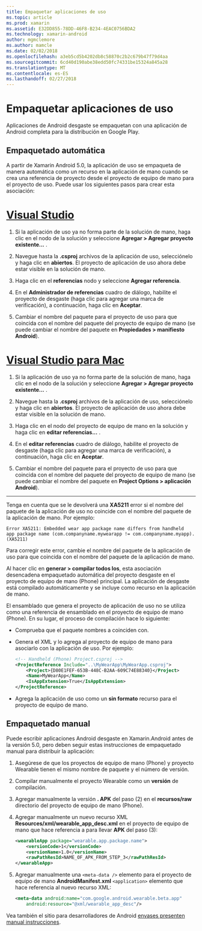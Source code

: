 ```yaml
---
title: Empaquetar aplicaciones de uso
ms.topic: article
ms.prod: xamarin
ms.assetid: E32DD855-78DD-46F8-B234-4EAC0756BDA2
ms.technology: xamarin-android
author: mgmclemore
ms.author: mamcle
ms.date: 02/02/2018
ms.openlocfilehash: a3eb5cd5b4202db8c58870c2b2c679b47f79d4aa
ms.sourcegitcommit: 6cd40d190abe38edd50fc74331be15324a845a28
ms.translationtype: MT
ms.contentlocale: es-ES
ms.lasthandoff: 02/27/2018
---
```

# <a name="packaging-wear-apps"></a>Empaquetar aplicaciones de uso

Aplicaciones de Android desgaste se empaquetan con una aplicación de Android completa para la distribución en Google Play. 

## <a name="automatic-packaging"></a>Empaquetado automática

A partir de Xamarin Android 5.0, la aplicación de uso se empaqueta de manera automática como un recurso en la aplicación de mano cuando se crea una referencia de proyecto desde el proyecto de equipo de mano para el proyecto de uso. Puede usar los siguientes pasos para crear esta asociación: 

# <a name="visual-studiotabvswin"></a>[Visual Studio](#tab/vswin)

1. Si la aplicación de uso ya no forma parte de la solución de mano, haga clic en el nodo de la solución y seleccione **Agregar > Agregar proyecto existente...** .

2. Navegue hasta la **.csproj** archivos de la aplicación de uso, selecciónelo y haga clic en **abiertos**. El proyecto de aplicación de uso ahora debe estar visible en la solución de mano.

3. Haga clic en el **referencias** nodo y seleccione **Agregar referencia**.

4. En el **Administrador de referencias** cuadro de diálogo, habilite el proyecto de desgaste (haga clic para agregar una marca de verificación), a continuación, haga clic en **Aceptar**.

5. Cambiar el nombre del paquete para el proyecto de uso para que coincida con el nombre del paquete del proyecto de equipo de mano (se puede cambiar el nombre del paquete en **Propiedades > manifiesto Android**).

# <a name="visual-studio-for-mactabvsmac"></a>[Visual Studio para Mac](#tab/vsmac)

1. Si la aplicación de uso ya no forma parte de la solución de mano, haga clic en el nodo de la solución y seleccione **Agregar > Agregar proyecto existente...** .

2. Navegue hasta la **.csproj** archivos de la aplicación de uso, selecciónelo y haga clic en **abiertos**. El proyecto de aplicación de uso ahora debe estar visible en la solución de mano.

3. Haga clic en el nodo del proyecto de equipo de mano en la solución y haga clic en **editar referencias...** .

4. En el **editar referencias** cuadro de diálogo, habilite el proyecto de desgaste (haga clic para agregar una marca de verificación), a continuación, haga clic en **Aceptar**.

5. Cambiar el nombre del paquete para el proyecto de uso para que coincida con el nombre del paquete del proyecto de equipo de mano (se puede cambiar el nombre del paquete en **Project Options > aplicación Android**).

-----


Tenga en cuenta que se le devolverá una **XA5211** error si el nombre del paquete de la aplicación de uso no coincide con el nombre del paquete de la aplicación de mano. Por ejemplo:

```shell
Error XA5211: Embedded wear app package name differs from handheld 
app package name (com.companyname.mywearapp != com.companyname.myapp). (XA5211)
```

Para corregir este error, cambie el nombre del paquete de la aplicación de uso para que coincida con el nombre del paquete de la aplicación de mano.

Al hacer clic en **generar > compilar todos los**, esta asociación desencadena empaquetado automática del proyecto desgaste en el proyecto de equipo de mano (Phone) principal. La aplicación de desgaste está compilado automáticamente y se incluye como recurso en la aplicación de mano.

El ensamblado que genera el proyecto de aplicación de uso no se utiliza como una referencia de ensamblado en el proyecto de equipo de mano (Phone). En su lugar, el proceso de compilación hace lo siguiente:

-   Comprueba que el paquete nombres a coinciden con. 

-   Genera el XML y lo agrega al proyecto de equipo de mano para asociarlo con la aplicación de uso. Por ejemplo: 

    ```xml
    <!-- Handheld (Phone) Project.csproj -->
    <ProjectReference Include="..\MyWearApp\MyWearApp.csproj">
        <Project>{D80E1FEF-653B-448C-B2AA-609C74E88340}</Project>
        <Name>MyWearApp</Name>
        <IsAppExtension>True</IsAppExtension>
    </ProjectReference>
    ```

-   Agrega la aplicación de uso como un **sin formato** recurso para el proyecto de equipo de mano. 


## <a name="manual-packaging"></a>Empaquetado manual

Puede escribir aplicaciones Android desgaste en Xamarin.Android antes de la versión 5.0, pero deben seguir estas instrucciones de empaquetado manual para distribuir la aplicación: 

1. Asegúrese de que los proyectos de equipo de mano (Phone) y proyecto Wearable tienen el mismo nombre de paquete y el número de versión.

2. Compilar manualmente el proyecto Wearable como un **versión** de compilación.

3. Agregar manualmente la versión **. APK** del paso (2) en el **recursos/raw** directorio del proyecto de equipo de mano (Phone).

4. Agregar manualmente un nuevo recurso XML **Resources/xml/wearable_app_desc.xml** en el proyecto de equipo de mano que hace referencia a para llevar **APK** del paso (3):

    ```xml
    <wearableApp package="wearable.app.package.name">
        <versionCode>1</versionCode>
        <versionName>1.0</versionName>
        <rawPathResId>NAME_OF_APK_FROM_STEP_3</rawPathResId>
    </wearableApp>
    ```

5. Agregar manualmente una `<meta-data />` elemento para el proyecto de equipo de mano **AndroidManifest.xml** `<application>` elemento que hace referencia al nuevo recurso XML:

    ```xml
    <meta-data android:name="com.google.android.wearable.beta.app"
        android:resource="@xml/wearable_app_desc"/>
    ```

Vea también el sitio para desarrolladores de Android [envases presenten manual instrucciones](https://developer.android.com/training/wearables/apps/packaging.html#PackageManually).

